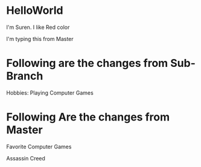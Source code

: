 # HelloWorld
I'm Suren. I like Red color

I'm typing this from Master

# Following are the changes from Sub-Branch

Hobbies:
Playing Computer Games

# Following Are the changes from Master

Favorite Computer Games

Assassin Creed
